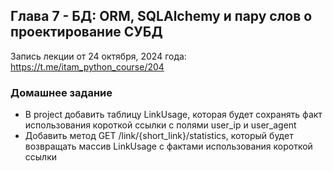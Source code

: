 ## Глава 7 - БД: ORM, SQLAlchemy и пару слов о проектирование СУБД

Запись лекции от 24 октября, 2024 года: https://t.me/itam_python_course/204

### Домашнее задание
- В project добавить таблицу LinkUsage, которая будет сохранять факт использования короткой ссылки c полями user_ip и user_agent
- Добавить метод GET /link/{short_link}/statistics, который будет возвращать массив LinkUsage с фактами использования короткой ссылки
